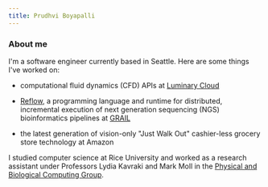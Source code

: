 ```yaml
---
title: Prudhvi Boyapalli
---
```



### About me
I'm a software engineer currently based in Seattle. Here are some things
I've worked on:

- computational fluid dynamics (CFD) APIs at [Luminary Cloud](https://www.luminarycloud.com)

- [Reflow](https://github.com/grailbio/reflow), a
programming language and runtime for distributed, incremental
execution of next generation sequencing (NGS) bioinformatics
pipelines at [GRAIL](https://grail.com)

- the latest generation of vision-only "Just Walk Out" cashier-less grocery
store technology at Amazon

I studied computer science at Rice University and worked as a research assistant
under Professors Lydia Kavraki and Mark Moll in the [Physical and Biological
Computing Group](https://kavrakilab.org).

